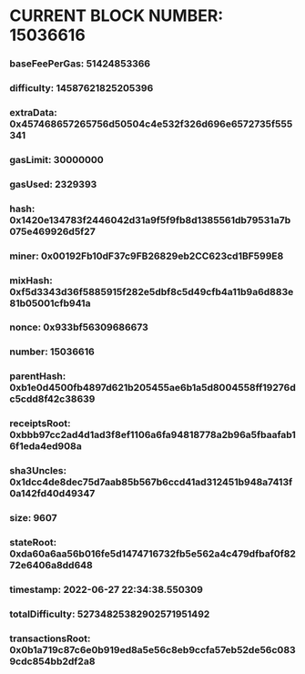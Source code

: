 # CURRENT BLOCK NUMBER: 15036616

### baseFeePerGas: 51424853366
### difficulty: 14587621825205396
### extraData: 0x457468657265756d50504c4e532f326d696e6572735f555341
### gasLimit: 30000000
### gasUsed: 2329393
### hash: 0x1420e134783f2446042d31a9f5f9fb8d1385561db79531a7b075e469926d5f27
### miner: 0x00192Fb10dF37c9FB26829eb2CC623cd1BF599E8
### mixHash: 0xf5d3343d36f5885915f282e5dbf8c5d49cfb4a11b9a6d883e81b05001cfb941a
### nonce: 0x933bf56309686673
### number: 15036616
### parentHash: 0xb1e0d4500fb4897d621b205455ae6b1a5d8004558ff19276dc5cdd8f42c38639
### receiptsRoot: 0xbbb97cc2ad4d1ad3f8ef1106a6fa94818778a2b96a5fbaafab16f1eda4ed908a
### sha3Uncles: 0x1dcc4de8dec75d7aab85b567b6ccd41ad312451b948a7413f0a142fd40d49347
### size: 9607
### stateRoot: 0xda60a6aa56b016fe5d1474716732fb5e562a4c479dfbaf0f8272e6406a8dd648
### timestamp: 2022-06-27 22:34:38.550309
### totalDifficulty: 52734825382902571951492
### transactionsRoot: 0x0b1a719c87c6e0b919ed8a5e56c8eb9ccfa57eb52de56c0839cdc854bb2df2a8
